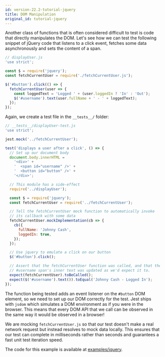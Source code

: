 ```yaml
---
id: version-22.2-tutorial-jquery
title: DOM Manipulation
original_id: tutorial-jquery
---
```


Another class of functions that is often considered difficult to test is code
that directly manipulates the DOM. Let's see how we can test the following
snippet of jQuery code that listens to a click event, fetches some data
asynchronously and sets the content of a span.

```javascript
// displayUser.js
'use strict';

const $ = require('jquery');
const fetchCurrentUser = require('./fetchCurrentUser.js');

$('#button').click(() => {
  fetchCurrentUser(user => {
    const loggedText = 'Logged ' + (user.loggedIn ? 'In' : 'Out');
    $('#username').text(user.fullName + ' - ' + loggedText);
  });
});
```

Again, we create a test file in the `__tests__/` folder:

```javascript
// __tests__/displayUser-test.js
'use strict';

jest.mock('../fetchCurrentUser');

test('displays a user after a click', () => {
  // Set up our document body
  document.body.innerHTML =
    '<div>' +
    '  <span id="username" />' +
    '  <button id="button" />' +
    '</div>';

  // This module has a side-effect
  require('../displayUser');

  const $ = require('jquery');
  const fetchCurrentUser = require('../fetchCurrentUser');

  // Tell the fetchCurrentUser mock function to automatically invoke
  // its callback with some data
  fetchCurrentUser.mockImplementation(cb => {
    cb({
      fullName: 'Johnny Cash',
      loggedIn: true,
    });
  });

  // Use jquery to emulate a click on our button
  $('#button').click();

  // Assert that the fetchCurrentUser function was called, and that the
  // #username span's inner text was updated as we'd expect it to.
  expect(fetchCurrentUser).toBeCalled();
  expect($('#username').text()).toEqual('Johnny Cash - Logged In');
});
```

The function being tested adds an event listener on the `#button` DOM element,
so we need to set up our DOM correctly for the test. Jest ships with `jsdom`
which simulates a DOM environment as if you were in the browser. This means that
every DOM API that we call can be observed in the same way it would be observed
in a browser!

We are mocking `fetchCurrentUser.js` so that our test doesn't make a real
network request but instead resolves to mock data locally. This ensures that our
test can complete in milliseconds rather than seconds and guarantees a fast unit
test iteration speed.

The code for this example is available at
[examples/jquery](https://github.com/facebook/jest/tree/master/examples/jquery).
